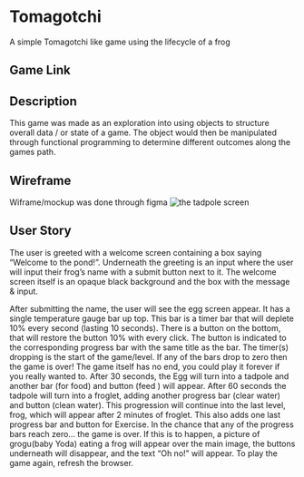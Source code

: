# Tomagotchi
A simple Tomagotchi like game using the lifecycle of a frog

## Game Link
<Insert game URL>

## Description
This game was made as an exploration into using objects to structure overall data / or state of a game. The object would then be manipulated through functional programming to determine different outcomes along the games path. 

## Wireframe
Wiframe/mockup was done through figma
![the tadpole screen]("assets/Egg-frame.png")

## User Story
The user is greeted with a welcome screen containing a box saying “Welcome to the pond!”. Underneath the greeting is an input where the user will input their frog’s name with a submit button next to it. The welcome screen itself is an opaque black background and the box with the message & input.

After submitting the name, the user will see the egg screen appear. It has a single temperature gauge bar up top. This bar is a timer bar that will deplete 10% every second (lasting 10 seconds). There is a button on the bottom, that will restore the button 10% with every click. The button is indicated to the corresponding progress bar with the same title as the bar.
The timer(s) dropping is the start of the game/level. If any of the bars drop to zero then the game is over!
The game itself has no end, you could play it forever if you really wanted to. 
After 30 seconds, the Egg will turn into a tadpole and another bar (for food) and button (feed <name>) will appear. After 60 seconds the tadpole will turn into a froglet, adding another progress bar (clear water) and button (clean water). 
This progression will continue into the last level, frog, which will appear after 2 minutes of froglet. This also adds one last progress bar and button for Exercise. 
In the chance that any of the progress bars reach zero… the game is over. If this is to happen, a picture of grogu(baby Yoda) eating a frog will appear over the main image, the buttons underneath will disappear, and the text “Oh no!” will appear. To play the game again, refresh the browser.

